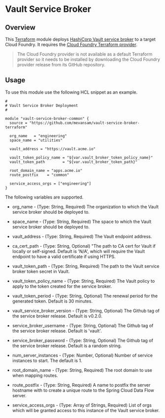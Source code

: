 # Vault Service Broker

## Overview

This [Terraform](https://www.terraform.io/) module deploys [HashiCorp Vault service broker](https://github.com/hashicorp/vault) to a target Cloud Foundry. It requires the [Cloud Foundry Terraform provider](https://github.com/mevansam/terraform-provider-cloudfoundry).

> The Cloud Foundry provider is not available as a default Terraform provider so it needs to be installed by downloading the Cloud Foundry provider release from its GitHub repository.

## Usage

To use this module use the following HCL snippet as an example. 

```
#
# Vault Service Broker Deployment
#

module "vault-service-broker-common" {
  source = "https://github.com/mevansam/vault-service-broker-terraform"

  org_name   = "engineering"
  space_name = "utilities"

  vault_address = "https://vault.acme.io"

  vault_token_policy_name = "${var.vault_broker_token_policy_name}"
  vault_token_path        = "${var.vault_broker_token_path}"

  root_domain_name = "apps.acme.io"
  route_postfix    = "common"

  service_access_orgs = ["engineering"]
}
```

The following variables are supported.

* org_name - (Type: String, Required) The organization to which the Vault service broker should be deployed to.

* space_name - (Type: String, Required) The space to which the Vault service broker should be deployed to.

* vault_address - (Type: String, Required) The Vault endpoint address.

* ca_cert_path - (Type: String, Optional) "The path to CA cert for Vault if locally or self-signed. Default is 'N/A', which will require the Vault endpoint to have a valid certificate if using HTTPS.

* vault_token_path - (Type: String, Required) The path to the Vault service broker token secret in Vault.

* vault_token_policy_name - (Type: String, Required) The Vault policy to apply to the token created for the service broker.

* vault_token_period - (Type: String, Optional) The renewal period for the generated token. Default is 30 minutes.

* vault_service_broker_version - (Type: String, Optional) The Github tag of the service broker release. Default is v0.2.0.

* service_broker_username - (Type: String, Optional) The Github tag of the service broker release. Default is 'vault'.

* service_broker_password - (Type: String, Optional) The Github tag of the service broker release. Default is a random string.

* num_server_instances - (Type: Number, Optional) Number of service instances to start. The default is 1.

* root_domain_name - (Type: String, Required) The root domain to use when mapping routes.

* route_postfix - (Type: String, Required) A name to postfix the server hostname with to create a unique route to the Spring Cloud Data Flow server.

* service_access_orgs - (Type: Array of Strings, Required) List of orgs which will be granted access to this instance of the Vault service broker.